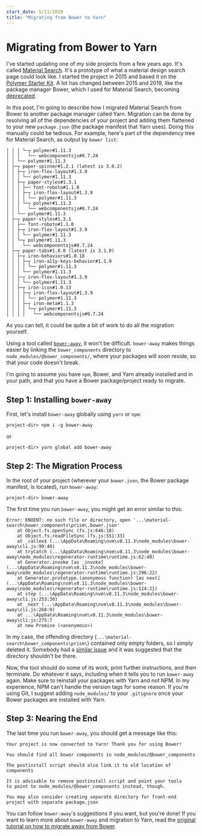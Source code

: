 ```yaml
---
start_date: 5/11/2019
title: "Migrating from Bower to Yarn"
---
```


Migrating from Bower to Yarn
============================

I've started updating one of my side projects from a few years ago. It's called
[Material Search](https://github.com/jmanuel1/material-search). It's a
prototype of what a material design search page could look like. I started the
project in 2015 and based it on the [Polymer Starter
Kit](https://github.com/Polymer/polymer-starter-kit). A lot has changed between
2015 and 2019, like the package manager Bower, which I used for Material
Search, becoming
[deprecated](https://devblogs.microsoft.com/aspnet/what-happened-to-bower/).

In this post, I'm going to describe how I migrated Material Search from Bower to
another package manager called Yarn. Migration can be done by resolving all of
the dependencies of your project and adding them flattened to your new
`package.json` (the package manifest that Yarn uses). Doing this manually could
be tedious. For example, here's part of the dependency tree for Material Search,
as output by `bower list`:

```
│ │ │ └─┬ polymer#1.11.3
│ │ │   └── webcomponentsjs#0.7.24
│ │ └── polymer#1.11.3
│ ├─┬ paper-spinner#1.2.1 (latest is 3.0.2)
│ │ ├─┬ iron-flex-layout#1.3.9
│ │ │ └── polymer#1.11.3
│ │ ├─┬ paper-styles#1.3.1
│ │ │ ├── font-roboto#1.1.0
│ │ │ ├─┬ iron-flex-layout#1.3.9
│ │ │ │ └── polymer#1.11.3
│ │ │ └─┬ polymer#1.11.3
│ │ │   └── webcomponentsjs#0.7.24
│ │ └── polymer#1.11.3
│ ├─┬ paper-styles#1.3.1
│ │ ├── font-roboto#1.1.0
│ │ ├─┬ iron-flex-layout#1.3.9
│ │ │ └── polymer#1.11.3
│ │ └─┬ polymer#1.11.3
│ │   └── webcomponentsjs#0.7.24
│ ├─┬ paper-tabs#1.8.0 (latest is 3.1.0)
│ │ ├─┬ iron-behaviors#1.0.18
│ │ │ ├─┬ iron-a11y-keys-behavior#1.1.9
│ │ │ │ └── polymer#1.11.3
│ │ │ └── polymer#1.11.3
│ │ ├─┬ iron-flex-layout#1.3.9
│ │ │ └── polymer#1.11.3
│ │ ├─┬ iron-icon#1.0.13
│ │ │ ├─┬ iron-flex-layout#1.3.9
│ │ │ │ └── polymer#1.11.3
│ │ │ ├─┬ iron-meta#1.1.3
│ │ │ │ └─┬ polymer#1.11.3
│ │ │ │   └── webcomponentsjs#0.7.24
```

As you can tell, it could be quite a bit of work to do all the migration
yourself.

Using a tool called [`bower-away`](https://github.com/sheerun/bower-away), it
won't be difficult. `bower-away` makes things easier by linking the
`bower_components` directory to `node_modules/@bower_components/`, where your
packages will soon reside, so that your code doesn't break.

I'm going to assume you have `npm`, Bower, and Yarn already installed and in
your path, and that you have a Bower package/project ready to migrate.

Step 1: Installing `bower-away`
-------------------------------

First, let's install `bower-away` globally using `yarn` or `npm`:

```console
project-dir> npm i -g bower-away
```

or

```console
project-dir> yarn global add bower-away
```

Step 2: The Migration Process
-----------------------------

In the root of your project (wherever your `bower.json`, the Bower package
manifest, is located), run `bower-away`:

```console
project-dir> bower-away
```

The first time you run `bower-away`, you might get an error similar to this:

```
Error: ENOENT: no such file or directory, open '...\material-search\bower_components\prism\.bower.json'
    at Object.fs.openSync (fs.js:646:18)
    at Object.fs.readFileSync (fs.js:551:33)
    at _callee$ (...\AppData\Roaming\nvm\v8.11.3\node_modules\bower-away\cli.js:99:40)
    at tryCatch (...\AppData\Roaming\nvm\v8.11.3\node_modules\bower-away\node_modules\regenerator-runtime\runtime.js:62:40)
    at Generator.invoke [as _invoke] (...\AppData\Roaming\nvm\v8.11.3\node_modules\bower-away\node_modules\regenerator-runtime\runtime.js:296:22)
    at Generator.prototype.(anonymous function) [as next] (...\AppData\Roaming\nvm\v8.11.3\node_modules\bower-away\node_modules\regenerator-runtime\runtime.js:114:21)
    at step (...\AppData\Roaming\nvm\v8.11.3\node_modules\bower-away\cli.js:253:30)
    at _next (...\AppData\Roaming\nvm\v8.11.3\node_modules\bower-away\cli.js:268:9)
    at ...\AppData\Roaming\nvm\v8.11.3\node_modules\bower-away\cli.js:275:7
    at new Promise (<anonymous>)
```

In my case, the offending directory
(`...\material-search\bower_components\prism\`) contained only empty folders,
so I simply deleted it. Somebody had a [similar
issue](https://github.com/sheerun/bower-away/issues/18) and it was suggested
that the directory shouldn't be there.

Now, the tool should do some of its work, print further instructions, and then
terminate. Do whatever it says, including when it tells you to run `bower-away`
again. Make sure to reinstall your packages with Yarn and not NPM. In my
experience, NPM can't handle the version tags for some reason. If you're using
Git, I suggest adding `node_modules/` to your `.gitignore` once your Bower
packages are installed with Yarn.

Step 3: Nearing the End
-----------------------

The last time you run `bower-away`, you should get a message like this:

```
Your project is now converted to Yarn! Thank you for using Bower!

You should find all bower components in node_modules/@bower_components

The postinstall script should also link it to old location of components

It is advisable to remove postinstall script and point your tools
to point to node_modules/@bower_components instead, though.

You may also consider creating separate directory for front-end project with separate package.json
```

You can follow `bower-away`'s suggestions if you want, but you're done! If you
want to learn more about `bower-away` and migration to Yarn, read the [original
tutorial on how to migrate away from
Bower](https://bower.io/blog/2017/how-to-migrate-away-from-bower/).
